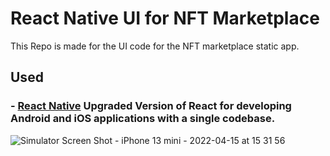 # React Native  UI for NFT Marketplace

This Repo is made for the UI code for the NFT marketplace static app.

## Used

### - [React Native](https://tailwindcss.com/) Upgraded Version of React for developing Android and iOS applications with a single codebase.
 
![Simulator Screen Shot - iPhone 13 mini - 2022-04-15 at 15 31 56](https://user-images.githubusercontent.com/41548480/163582070-66c4c9ab-4c9b-4cbf-8372-5b3b157496f7.png)
